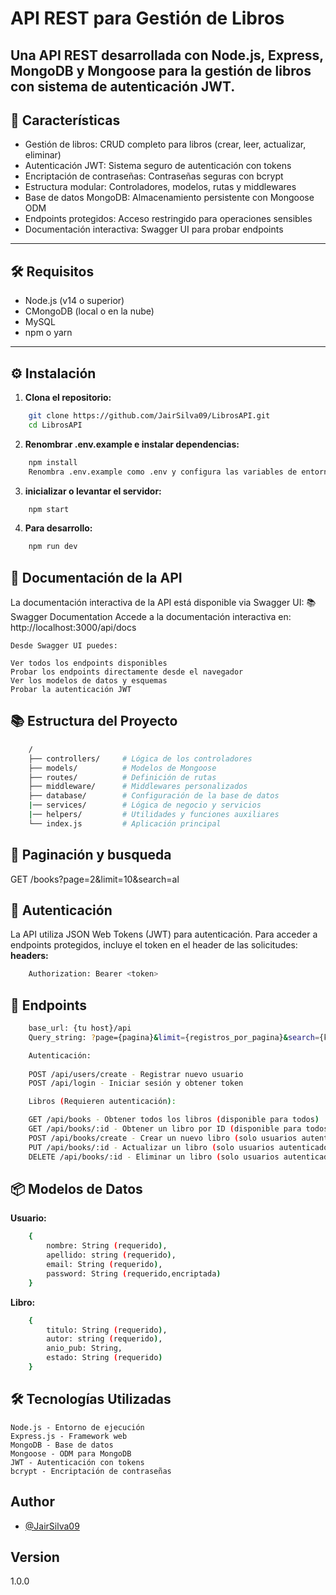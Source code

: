 # API REST para Gestión de Libros
Una API REST desarrollada con Node.js, Express, MongoDB y Mongoose para la gestión de libros con sistema de autenticación JWT.
---

## 🚀 Características
- Gestión de libros: CRUD completo para libros (crear, leer, actualizar, eliminar)
- Autenticación JWT: Sistema seguro de autenticación con tokens
- Encriptación de contraseñas: Contraseñas seguras con bcrypt
- Estructura modular: Controladores, modelos, rutas y middlewares
- Base de datos MongoDB: Almacenamiento persistente con Mongoose ODM
- Endpoints protegidos: Acceso restringido para operaciones sensibles
- Documentación interactiva: Swagger UI para probar endpoints
---

## 🛠 Requisitos

- Node.js (v14 o superior)
- CMongoDB (local o en la nube)
- MySQL
- npm o yarn
---

## ⚙ Instalación

1. **Clona el repositorio:**

```bash
    git clone https://github.com/JairSilva09/LibrosAPI.git
    cd LibrosAPI
```

2. **Renombrar .env.example e instalar dependencias:**
```bash    
    npm install
    Renombra .env.example como .env y configura las variables de entorno:
```
3. **inicializar o levantar el servidor:**
```bash
    npm start
```

4. **Para desarrollo:**
```bash
    npm run dev
```
## 📖 Documentación de la API
La documentación interactiva de la API está disponible via Swagger UI:
    📚 Swagger Documentation
    Accede a la documentación interactiva en:
    http://localhost:3000/api/docs

    Desde Swagger UI puedes:

    Ver todos los endpoints disponibles
    Probar los endpoints directamente desde el navegador
    Ver los modelos de datos y esquemas
    Probar la autenticación JWT

## 📚 Estructura del Proyecto
```bash
    /
    ├── controllers/     # Lógica de los controladores
    ├── models/          # Modelos de Mongoose
    ├── routes/          # Definición de rutas
    ├── middleware/      # Middlewares personalizados
    ├── database/        # Configuración de la base de datos
    |── services/        # Lógica de negocio y servicios
    |── helpers/         # Utilidades y funciones auxiliares
    └── index.js         # Aplicación principal
```

## 🔁 Paginación y busqueda
GET /books?page=2&limit=10&search=al

## 🔐 Autenticación
La API utiliza JSON Web Tokens (JWT) para autenticación. Para acceder a endpoints protegidos, incluye el token en el header de las solicitudes:
**headers:**
```bash
    Authorization: Bearer <token>
```
## 📌 Endpoints

```bash
    base_url: {tu host}/api
    Query_string: ?page={pagina}&limit={registros_por_pagina}&search={key}

    Autenticación:
    
    POST /api/users/create - Registrar nuevo usuario
    POST /api/login - Iniciar sesión y obtener token 

    Libros (Requieren autenticación):

    GET /api/books - Obtener todos los libros (disponible para todos)
    GET /api/books/:id - Obtener un libro por ID (disponible para todos)
    POST /api/books/create - Crear un nuevo libro (solo usuarios autenticados)
    PUT /api/books/:id - Actualizar un libro (solo usuarios autenticados)
    DELETE /api/books/:id - Eliminar un libro (solo usuarios autenticados)
```
## 📦 Modelos de Datos
**Usuario:**
```bash
    {
        nombre: String (requerido),
        apellido: string (requerido),
        email: String (requerido),
        password: String (requerido,encriptada)
    }
```

**Libro:**
```bash
    {
        titulo: String (requerido),
        autor: string (requerido),
        anio_pub: String,
        estado: String (requerido)
    }
```

## 🛠️ Tecnologías Utilizadas
    Node.js - Entorno de ejecución
    Express.js - Framework web
    MongoDB - Base de datos
    Mongoose - ODM para MongoDB
    JWT - Autenticación con tokens
    bcrypt - Encriptación de contraseñas

## Author

- [@JairSilva09](https://www.github.com/JairSilva09)

## Version
1.0.0


